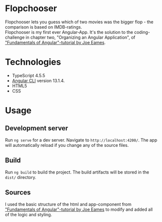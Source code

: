 # Flopchooser

Flopchooser lets you guess which of two movies was the bigger flop - the comparison is based on IMDB-ratings.<br/>Flopchooser is my first ever Angular-App. It's the solution to the coding-challenge in chapter two, "Organizing an Angular Application", of ["Fundamentals of Angular"-tutorial by Joe Eames](https://thinkster.io/tutorials/fundamentals-of-angular-getting-started).

# Technologies
- TypeScript 4.5.5
- [Angular CLI](https://github.com/angular/angular-cli) version 13.1.4.
- HTML5
- CSS

# Usage
## Development server
Run `ng serve` for a dev server. Navigate to `http://localhost:4200/`. The app will automatically reload if you change any of the source files.
## Build
Run `ng build` to build the project. The build artifacts will be stored in the `dist/` directory.

## Sources
I used the basic structure of the html and app-component from ["Fundamentals of Angular"-tutorial by Joe Eames](https://thinkster.io/tutorials/fundamentals-of-angular-getting-started) to modify and added all of the logic and styling.

